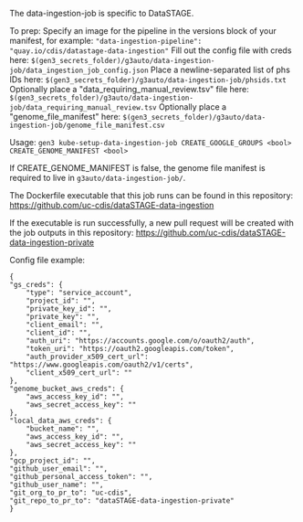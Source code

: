 The data-ingestion-job is specific to DataSTAGE.

To prep:
Specify an image for the pipeline in the versions block of your manifest, for example:
`"data-ingestion-pipeline": "quay.io/cdis/datastage-data-ingestion"`
Fill out the config file with creds here: `$(gen3_secrets_folder)/g3auto/data-ingestion-job/data_ingestion_job_config.json`
Place a newline-separated list of phs IDs here: `$(gen3_secrets_folder)/g3auto/data-ingestion-job/phsids.txt`
Optionally place a "data_requiring_manual_review.tsv" file here: `$(gen3_secrets_folder)/g3auto/data-ingestion-job/data_requiring_manual_review.tsv`
Optionally place a "genome_file_manifest" here: `$(gen3_secrets_folder)/g3auto/data-ingestion-job/genome_file_manifest.csv`

Usage:
`gen3 kube-setup-data-ingestion-job CREATE_GOOGLE_GROUPS <bool> CREATE_GENOME_MANIFEST <bool>`

If CREATE_GENOME_MANIFEST is false, the genome file manifest is required to live in `g3auto/data-ingestion-job/`.

The Dockerfile executable that this job runs can be found in this repository: https://github.com/uc-cdis/dataSTAGE-data-ingestion

If the executable is run successfully, a new pull request will be created with the job outputs in this repository: https://github.com/uc-cdis/dataSTAGE-data-ingestion-private

Config file example:

    {
    "gs_creds": {
        "type": "service_account",
        "project_id": "",
        "private_key_id": "",
        "private_key": "",
        "client_email": "",
        "client_id": "",
        "auth_uri": "https://accounts.google.com/o/oauth2/auth",
        "token_uri": "https://oauth2.googleapis.com/token",
        "auth_provider_x509_cert_url": "https://www.googleapis.com/oauth2/v1/certs",
        "client_x509_cert_url": ""
    },
    "genome_bucket_aws_creds": {
        "aws_access_key_id": "",
        "aws_secret_access_key": ""
    },
    "local_data_aws_creds": {
        "bucket_name": "",
        "aws_access_key_id": "",
        "aws_secret_access_key": ""
    },
    "gcp_project_id": "",
    "github_user_email": "",
    "github_personal_access_token": "",
    "github_user_name": "",
    "git_org_to_pr_to": "uc-cdis",
    "git_repo_to_pr_to": "dataSTAGE-data-ingestion-private"
    }
